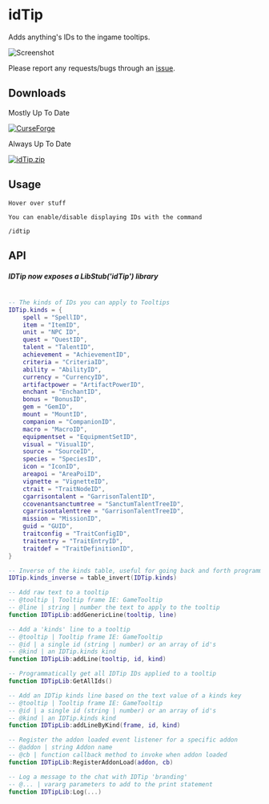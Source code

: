 

# idTip

Adds anything's IDs to the ingame tooltips.

![Screenshot](https://i.imgur.com/S6kwDlz.png)

Please report any requests/bugs through an [issue](https://github.com/ItsJustMeChris/idTip-Community-Fork/issues/new).

## Downloads

<p align="left">
<p>Mostly Up To Date</p>
    <a href="https://www.curseforge.com/wow/addons/idtip-community-fork"><img src="https://img.shields.io/badge/Download%20From-Curse-blue" alt="CurseForge" /></a>
</p>

<p align="left">
<p>Always Up To Date</p>
    <a href="https://nightly.link/ItsJustMeChris/idTip-Community-Fork/workflows/main/master/idTip.zip"><img src="https://img.shields.io/badge/Download%20-Direct From GitHub-blue" alt="idTip.zip" /></a>
</p>

## Usage
```
Hover over stuff

You can enable/disable displaying IDs with the command

/idtip
```

## API

##### IDTip now exposes a LibStub('idTip') library

```lua

-- The kinds of IDs you can apply to Tooltips
IDTip.kinds = {
	spell = "SpellID",
	item = "ItemID",
	unit = "NPC ID",
	quest = "QuestID",
	talent = "TalentID",
	achievement = "AchievementID",
	criteria = "CriteriaID",
	ability = "AbilityID",
	currency = "CurrencyID",
	artifactpower = "ArtifactPowerID",
	enchant = "EnchantID",
	bonus = "BonusID",
	gem = "GemID",
	mount = "MountID",
	companion = "CompanionID",
	macro = "MacroID",
	equipmentset = "EquipmentSetID",
	visual = "VisualID",
	source = "SourceID",
	species = "SpeciesID",
	icon = "IconID",
	areapoi = "AreaPoiID",
	vignette = "VignetteID",
	ctrait = "TraitNodeID",
	cgarrisontalent = "GarrisonTalentID",
	ccovenantsanctumtree = "SanctumTalentTreeID",
	cgarrisontalenttree = "GarrisonTalentTreeID",
	mission = "MissionID",
	guid = "GUID",
	traitconfig = "TraitConfigID",
	traitentry = "TraitEntryID",
	traitdef = "TraitDefinitionID",
}

-- Inverse of the kinds table, useful for going back and forth programmatically for whatever reason
IDTip.kinds_inverse = table_invert(IDTip.kinds)

-- Add raw text to a tooltip
-- @tooltip | Tooltip frame IE: GameTooltip
-- @line | string | number the text to apply to the tooltip
function IDTipLib:addGenericLine(tooltip, line)

-- Add a 'kinds' line to a tooltip
-- @tooltip | Tooltip frame IE: GameTooltip
-- @id | a single id (string | number) or an array of id's
-- @kind | an IDTip.kinds kind
function IDTipLib:addLine(tooltip, id, kind)

-- Programmatically get all IDTip IDs applied to a tooltip
function IDTipLib:GetAllIds()

-- Add an IDTip kinds line based on the text value of a kinds key
-- @tooltip | Tooltip frame IE: GameTooltip
-- @id | a single id (string | number) or an array of id's
-- @kind | an IDTip.kinds kind
function IDTipLib:addLineByKind(frame, id, kind)

-- Register the addon loaded event listener for a specific addon
-- @addon | string Addon name
-- @cb | function callback method to invoke when addon loaded
function IDTipLib:RegisterAddonLoad(addon, cb)

-- Log a message to the chat with IDTip 'branding'
-- @... | vararg parameters to add to the print statement
function IDTipLib:Log(...)


```
